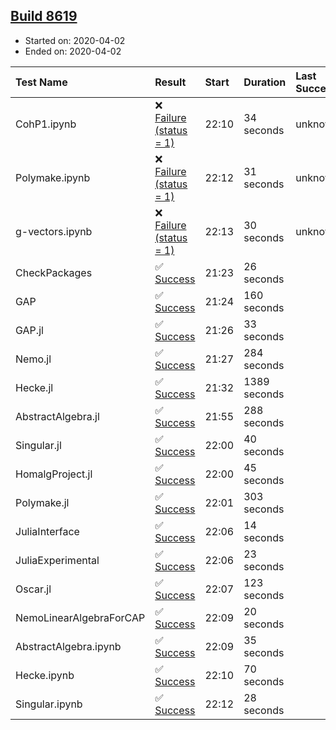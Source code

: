 ## [Build 8619](https://oscarci.mathematik.uni-kl.de/job/oscar/8619/)

* Started on: 2020-04-02
* Ended on: 2020-04-02

| Test Name    | Result | Start | Duration | Last Success | First Failure |
|:-------------|:-------|:------|:---------|:-------------|:--------------|
| CohP1.ipynb | ❌ [Failure (status = 1)](https://oscarci.mathematik.uni-kl.de/job/oscar/8619/artifact/logs/build-8619/CohP1.ipynb.log) | 22:10 | 34 seconds | unknown | unknown |
| Polymake.ipynb | ❌ [Failure (status = 1)](https://oscarci.mathematik.uni-kl.de/job/oscar/8619/artifact/logs/build-8619/Polymake.ipynb.log) | 22:12 | 31 seconds | unknown | unknown |
| g-vectors.ipynb | ❌ [Failure (status = 1)](https://oscarci.mathematik.uni-kl.de/job/oscar/8619/artifact/logs/build-8619/g-vectors.ipynb.log) | 22:13 | 30 seconds | unknown | unknown |
| CheckPackages | ✅ [Success](https://oscarci.mathematik.uni-kl.de/job/oscar/8619/artifact/logs/build-8619/CheckPackages.log) | 21:23 | 26 seconds |  |  |
| GAP | ✅ [Success](https://oscarci.mathematik.uni-kl.de/job/oscar/8619/artifact/logs/build-8619/GAP.log) | 21:24 | 160 seconds |  |  |
| GAP.jl | ✅ [Success](https://oscarci.mathematik.uni-kl.de/job/oscar/8619/artifact/logs/build-8619/GAP.jl.log) | 21:26 | 33 seconds |  |  |
| Nemo.jl | ✅ [Success](https://oscarci.mathematik.uni-kl.de/job/oscar/8619/artifact/logs/build-8619/Nemo.jl.log) | 21:27 | 284 seconds |  |  |
| Hecke.jl | ✅ [Success](https://oscarci.mathematik.uni-kl.de/job/oscar/8619/artifact/logs/build-8619/Hecke.jl.log) | 21:32 | 1389 seconds |  |  |
| AbstractAlgebra.jl | ✅ [Success](https://oscarci.mathematik.uni-kl.de/job/oscar/8619/artifact/logs/build-8619/AbstractAlgebra.jl.log) | 21:55 | 288 seconds |  |  |
| Singular.jl | ✅ [Success](https://oscarci.mathematik.uni-kl.de/job/oscar/8619/artifact/logs/build-8619/Singular.jl.log) | 22:00 | 40 seconds |  |  |
| HomalgProject.jl | ✅ [Success](https://oscarci.mathematik.uni-kl.de/job/oscar/8619/artifact/logs/build-8619/HomalgProject.jl.log) | 22:00 | 45 seconds |  |  |
| Polymake.jl | ✅ [Success](https://oscarci.mathematik.uni-kl.de/job/oscar/8619/artifact/logs/build-8619/Polymake.jl.log) | 22:01 | 303 seconds |  |  |
| JuliaInterface | ✅ [Success](https://oscarci.mathematik.uni-kl.de/job/oscar/8619/artifact/logs/build-8619/JuliaInterface.log) | 22:06 | 14 seconds |  |  |
| JuliaExperimental | ✅ [Success](https://oscarci.mathematik.uni-kl.de/job/oscar/8619/artifact/logs/build-8619/JuliaExperimental.log) | 22:06 | 23 seconds |  |  |
| Oscar.jl | ✅ [Success](https://oscarci.mathematik.uni-kl.de/job/oscar/8619/artifact/logs/build-8619/Oscar.jl.log) | 22:07 | 123 seconds |  |  |
| NemoLinearAlgebraForCAP | ✅ [Success](https://oscarci.mathematik.uni-kl.de/job/oscar/8619/artifact/logs/build-8619/NemoLinearAlgebraForCAP.log) | 22:09 | 20 seconds |  |  |
| AbstractAlgebra.ipynb | ✅ [Success](https://oscarci.mathematik.uni-kl.de/job/oscar/8619/artifact/logs/build-8619/AbstractAlgebra.ipynb.log) | 22:09 | 35 seconds |  |  |
| Hecke.ipynb | ✅ [Success](https://oscarci.mathematik.uni-kl.de/job/oscar/8619/artifact/logs/build-8619/Hecke.ipynb.log) | 22:10 | 70 seconds |  |  |
| Singular.ipynb | ✅ [Success](https://oscarci.mathematik.uni-kl.de/job/oscar/8619/artifact/logs/build-8619/Singular.ipynb.log) | 22:12 | 28 seconds |  |  |
